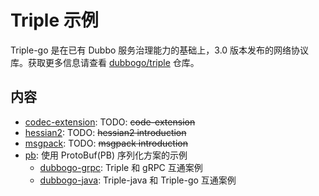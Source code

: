 # Triple 示例

Triple-go 是在已有 Dubbo 服务治理能力的基础上，3.0 版本发布的网络协议库。获取更多信息请查看 [dubbogo/triple](https://github.com/dubbogo/triple) 仓库。

## 内容

- [codec-extension](./codec-extension): TODO: ~~code-extension~~
- [hessian2](./hessian2): TODO: ~~hessian2 introduction~~
- [msgpack](./msgpack): TODO: ~~msgpack introduction~~
- [pb](./pb): 使用 ProtoBuf(PB) 序列化方案的示例
  - [dubbogo-grpc](./pb/dubbogo-grpc): Triple 和 gRPC 互通案例
  - [dubbogo-java](./pb/dubbogo-java): Triple-java 和 Triple-go 互通案例